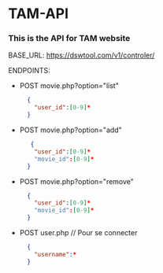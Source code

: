 # TAM-API

### This is the API for TAM website 

BASE_URL: https://dswtool.com/v1/controler/

ENDPOINTS:

- POST movie.php?option="list" 
  ```json
    {
      "user_id":[0-9]*
    }
  ```
- POST movie.php?option="add"
  ```json
     {
      "user_id":[0-9]*
      "movie_id":[0-9]*
    }
  ```

- POST movie.php?option="remove"
  ```json
    {
      "user_id":[0-9]*
      "movie_id":[0-9]*
    } 
  ``` 
- POST user.php  // Pour se connecter
  ```json
    {
      "username":* 
    }
  ```
